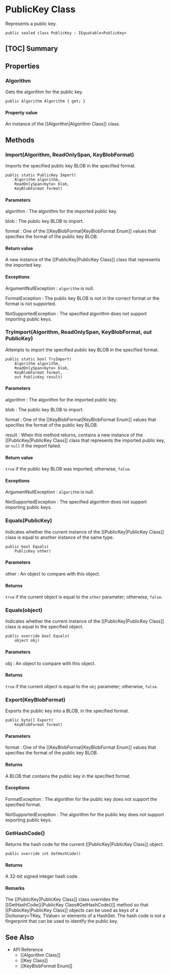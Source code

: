 # PublicKey Class

Represents a public key.

    public sealed class PublicKey : IEquatable<PublicKey>


## [TOC] Summary


## Properties


### Algorithm

Gets the algorithm for the public key.

    public Algorithm Algorithm { get; }

#### Property value

An instance of the [[Algorithm|Algorithm Class]] class.


## Methods


### Import(Algorithm, ReadOnlySpan<byte>, KeyBlobFormat)

Imports the specified public key BLOB in the specified format.

    public static PublicKey Import(
        Algorithm algorithm,
        ReadOnlySpan<byte> blob,
        KeyBlobFormat format)

#### Parameters

algorithm
: The algorithm for the imported public key.

blob
: The public key BLOB to import.

format
: One of the [[KeyBlobFormat|KeyBlobFormat Enum]] values that specifies the
    format of the public key BLOB.

#### Return value

A new instance of the [[PublicKey|PublicKey Class]] class that represents the
imported key.

#### Exceptions

ArgumentNullException
: `algorithm` is null.

FormatException
: The public key BLOB is not in the correct format or the format is not
    supported.

NotSupportedException
: The specified algorithm does not support importing public keys.


### TryImport(Algorithm, ReadOnlySpan<byte>, KeyBlobFormat, out PublicKey)

Attempts to import the specified public key BLOB in the specified format.

    public static bool TryImport(
        Algorithm algorithm,
        ReadOnlySpan<byte> blob,
        KeyBlobFormat format,
        out PublicKey result)

#### Parameters

algorithm
: The algorithm for the imported public key.

blob
: The public key BLOB to import.

format
: One of the [[KeyBlobFormat|KeyBlobFormat Enum]] values that specifies the
    format of the public key BLOB.

result
: When this method returns, contains a new instance of the
    [[PublicKey|PublicKey Class]] class that represents the imported public key,
    or `null` if the import failed.

#### Return value

`true` if the public key BLOB was imported; otherwise, `false`.

#### Exceptions

ArgumentNullException
: `algorithm` is null.

NotSupportedException
: The specified algorithm does not support importing public keys.


### Equals(PublicKey)

Indicates whether the current instance of the [[PublicKey|PublicKey Class]]
class is equal to another instance of the same type.

    public bool Equals(
        PublicKey other)

#### Parameters

other
: An object to compare with this object.

#### Returns

`true` if the current object is equal to the `other` parameter; otherwise,
`false`.


### Equals(object)

Indicates whether the current instance of the [[PublicKey|PublicKey Class]]
class is equal to the specified object.

    public override bool Equals(
        object obj)

#### Parameters

obj
: An object to compare with this object.

#### Returns

`true` if the current object is equal to the `obj` parameter; otherwise,
`false`.


### Export(KeyBlobFormat)

Exports the public key into a BLOB, in the specified format.

    public byte[] Export(
        KeyBlobFormat format)

#### Parameters

format
: One of the [[KeyBlobFormat|KeyBlobFormat Enum]] values that specifies the
    format of the public key BLOB.

#### Returns

A BLOB that contains the public key in the specified format.

#### Exceptions

FormatException
: The algorithm for the public key does not support the specified format.

NotSupportedException
: The algorithm for the public key does not support exporting public keys.


### GetHashCode()

Returns the hash code for the current [[PublicKey|PublicKey Class]] object.

    public override int GetHashCode()

#### Returns

A 32-bit signed integer hash code.

#### Remarks

The [[PublicKey|PublicKey Class]] class overrides the [[GetHashCode()|PublicKey
Class#GetHashCode()]] method so that [[PublicKey|PublicKey Class]] objects can
be used as keys of a Dictionary<TKey, TValue> or elements of a HashSet<T>. The
hash code is not a fingerprint that can be used to identify the public key.


## See Also

* API Reference
    * [[Algorithm Class]]
    * [[Key Class]]
    * [[KeyBlobFormat Enum]]
